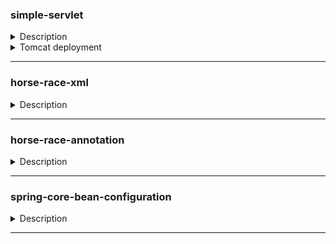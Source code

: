 ### simple-servlet
<details> 
<summary>Description</summary>
  
- [X] Write simple Java Web App with one servlet and one JSP page. JSP should has AJAX call buttons (or forms if you feel better with forms) with names GET, POST, PUT, DELETE. Servlet should handle these requests and change its own state (inner state can be presented as a large collection of String objects).

- [X] JSP should display inner state of servlet (optional).

- [X] Don’t forget README (with deploy instructions for Tomcat) and web.xml

- [X] Use Maven to build that project.

- [X] Use cookies to track amount of JSP views.

- [ ] Add JSTL support and use fmt functions to present data.

- [ ] Use Rest-Assured framework to write a few tests for servlet.
</details>
<details> 
<summary>Tomcat deployment</summary>

File `pom.xml` contains lines that pull `tomcat7-maven plugin`. Let's make use of it: create a new Maven *Run/Debug Configuration*, name it whatever you want, put **tomcat7:run** in Command line field, and, finally, add a **Maven goal clean** to the list of things to do before launch:

![Run/Debug Configuration](https://i.imgur.com/hSoUSwU.png)

![Add maven configuration](https://i.imgur.com/WVSWmGj.png)

![Name, put tomcat7:run in Command line](https://i.imgur.com/lKy0srO.png)

![Add a Maven goal clean to the list of things](https://i.imgur.com/Y9GZyiX.png)

![Save](https://i.imgur.com/jgVsXLa.png)

**Run (Shift + F10)**    
`pom.xml` contains url and port: *http://localhost:8888/*
</details>

---

### horse-race-xml
<details> 
<summary>Description</summary>
Implement horse race emulator using XML configuration

Required beans:
+ `RaceService` for simple getRace() method which generates and returns information about the upcoming race
+ `EmulationService` for real-time race emulation (it generates data about horses positions on the console for every second)

Main domain objects: `Horse`, `Race`, `Rider`, `Breed`.

Add client code:
- On start-up application shows the information about upcoming race.
- User is offered to choose his horse (make a bet) with searching by name, breed, rider’s name
- After that a race emulation starts
- Winner announcement is displayed

(Nothing super-fancy in UI, just console application)
</details>

---

### horse-race-annotation
<details> 
<summary>Description</summary>
Move configuration from XML to Java based and annotation-based approach
</details>

---

### spring-core-bean-configuration
<details> 
<summary>Description</summary>
Create Spring console app. Use XML as configuration format.
  
- Create bean A, use DI via setters, use property placeholder for values
  
- Create bean B, use DI via constructor (bean A as argument of constructor)

- Create bean C with singleton scope and bean D with prototype scope. We need to add bean D as property of bean C. Pay attention that they have different scopes. Consider Lookup Method Injection.

- Create bean E and replace logic of one of his method by Method Replacement

- Create bean F and log all possible steps from his lifecycle (lifecycle of Spring bean).
</details>

---
